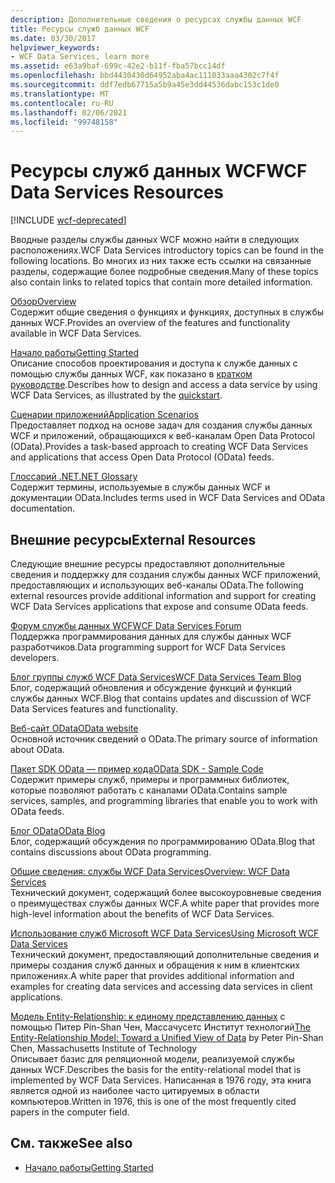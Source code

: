```yaml
---
description: Дополнительные сведения о ресурсах службы данных WCF
title: Ресурсы служб данных WCF
ms.date: 03/30/2017
helpviewer_keywords:
- WCF Data Services, learn more
ms.assetid: e63a9baf-699c-42e2-b11f-fba57bcc14df
ms.openlocfilehash: bbd4430430d64952aba4ac111033aaa4302c7f4f
ms.sourcegitcommit: ddf7edb67715a5b9a45e3dd44536dabc153c1de0
ms.translationtype: MT
ms.contentlocale: ru-RU
ms.lasthandoff: 02/06/2021
ms.locfileid: "99748158"
---
```

# <a name="wcf-data-services-resources"></a><span data-ttu-id="b8f5a-103">Ресурсы служб данных WCF</span><span class="sxs-lookup"><span data-stu-id="b8f5a-103">WCF Data Services Resources</span></span>

[!INCLUDE [wcf-deprecated](~/includes/wcf-deprecated.md)]

<span data-ttu-id="b8f5a-104">Вводные разделы службы данных WCF можно найти в следующих расположениях.</span><span class="sxs-lookup"><span data-stu-id="b8f5a-104">WCF Data Services introductory topics can be found in the following locations.</span></span> <span data-ttu-id="b8f5a-105">Во многих из них также есть ссылки на связанные разделы, содержащие более подробные сведения.</span><span class="sxs-lookup"><span data-stu-id="b8f5a-105">Many of these topics also contain links to related topics that contain more detailed information.</span></span>  
  
 [<span data-ttu-id="b8f5a-106">Обзор</span><span class="sxs-lookup"><span data-stu-id="b8f5a-106">Overview</span></span>](wcf-data-services-overview.md)  
 <span data-ttu-id="b8f5a-107">Содержит общие сведения о функциях и функциях, доступных в службы данных WCF.</span><span class="sxs-lookup"><span data-stu-id="b8f5a-107">Provides an overview of the features and functionality available in WCF Data Services.</span></span>  
  
 [<span data-ttu-id="b8f5a-108">Начало работы</span><span class="sxs-lookup"><span data-stu-id="b8f5a-108">Getting Started</span></span>](../adonet/ef/getting-started.md)  
 <span data-ttu-id="b8f5a-109">Описание способов проектирования и доступа к службе данных с помощью службы данных WCF, как показано в [кратком руководстве](quickstart-wcf-data-services.md).</span><span class="sxs-lookup"><span data-stu-id="b8f5a-109">Describes how to design and access a data service by using WCF Data Services, as illustrated by the [quickstart](quickstart-wcf-data-services.md).</span></span>  
  
 [<span data-ttu-id="b8f5a-110">Сценарии приложений</span><span class="sxs-lookup"><span data-stu-id="b8f5a-110">Application Scenarios</span></span>](application-scenarios-wcf-data-services.md)  
 <span data-ttu-id="b8f5a-111">Предоставляет подход на основе задач для создания службы данных WCF и приложений, обращающихся к веб-каналам Open Data Protocol (OData).</span><span class="sxs-lookup"><span data-stu-id="b8f5a-111">Provides a task-based approach to creating WCF Data Services and applications that access Open Data Protocol (OData) feeds.</span></span>  
  
 [<span data-ttu-id="b8f5a-112">Глоссарий .NET</span><span class="sxs-lookup"><span data-stu-id="b8f5a-112">.NET Glossary</span></span>](../../../standard/glossary.md)  
 <span data-ttu-id="b8f5a-113">Содержит термины, используемые в службы данных WCF и документации OData.</span><span class="sxs-lookup"><span data-stu-id="b8f5a-113">Includes terms used in WCF Data Services and OData documentation.</span></span>  
  
## <a name="external-resources"></a><span data-ttu-id="b8f5a-114">Внешние ресурсы</span><span class="sxs-lookup"><span data-stu-id="b8f5a-114">External Resources</span></span>  

 <span data-ttu-id="b8f5a-115">Следующие внешние ресурсы предоставляют дополнительные сведения и поддержку для создания службы данных WCF приложений, предоставляющих и использующих веб-каналы OData.</span><span class="sxs-lookup"><span data-stu-id="b8f5a-115">The following external resources provide additional information and support for creating WCF Data Services applications that expose and consume OData feeds.</span></span>  
  
 [<span data-ttu-id="b8f5a-116">Форум службы данных WCF</span><span class="sxs-lookup"><span data-stu-id="b8f5a-116">WCF Data Services Forum</span></span>](https://social.msdn.microsoft.com/Forums/en-US/home?forum=adodotnetdataservices)  
 <span data-ttu-id="b8f5a-117">Поддержка программирования данных для службы данных WCF разработчиков.</span><span class="sxs-lookup"><span data-stu-id="b8f5a-117">Data programming support for WCF Data Services developers.</span></span>  
  
 [<span data-ttu-id="b8f5a-118">Блог группы служб WCF Data Services</span><span class="sxs-lookup"><span data-stu-id="b8f5a-118">WCF Data Services Team Blog</span></span>](/archive/blogs/astoriateam/)  
 <span data-ttu-id="b8f5a-119">Блог, содержащий обновления и обсуждение функций и функций службы данных WCF.</span><span class="sxs-lookup"><span data-stu-id="b8f5a-119">Blog that contains updates and discussion of WCF Data Services features and functionality.</span></span>  
  
 [<span data-ttu-id="b8f5a-120">Веб-сайт OData</span><span class="sxs-lookup"><span data-stu-id="b8f5a-120">OData website</span></span>](https://www.odata.org/)  
 <span data-ttu-id="b8f5a-121">Основной источник сведений о OData.</span><span class="sxs-lookup"><span data-stu-id="b8f5a-121">The primary source of information about OData.</span></span>  
  
 [<span data-ttu-id="b8f5a-122">Пакет SDK OData — пример кода</span><span class="sxs-lookup"><span data-stu-id="b8f5a-122">OData SDK - Sample Code</span></span>](https://www.odata.org/ecosystem/#sdk)  
 <span data-ttu-id="b8f5a-123">Содержит примеры служб, примеры и программных библиотек, которые позволяют работать с каналами OData.</span><span class="sxs-lookup"><span data-stu-id="b8f5a-123">Contains sample services, samples, and programming libraries that enable you to work with OData feeds.</span></span>  
  
 [<span data-ttu-id="b8f5a-124">Блог OData</span><span class="sxs-lookup"><span data-stu-id="b8f5a-124">OData Blog</span></span>](https://www.odata.org/blog/)  
 <span data-ttu-id="b8f5a-125">Блог, содержащий обсуждения по программированию OData.</span><span class="sxs-lookup"><span data-stu-id="b8f5a-125">Blog that contains discussions about OData programming.</span></span>  
  
 <span data-ttu-id="b8f5a-126">[Общие сведения: службы WCF Data Services](/previous-versions/visualstudio/visual-studio-2008/cc956153(v=msdn.10))</span><span class="sxs-lookup"><span data-stu-id="b8f5a-126">[Overview: WCF Data Services](/previous-versions/visualstudio/visual-studio-2008/cc956153(v=msdn.10))</span></span>  
 <span data-ttu-id="b8f5a-127">Технический документ, содержащий более высокоуровневые сведения о преимуществах службы данных WCF.</span><span class="sxs-lookup"><span data-stu-id="b8f5a-127">A white paper that provides more high-level information about the benefits of WCF Data Services.</span></span>  
  
 <span data-ttu-id="b8f5a-128">[Использование служб Microsoft WCF Data Services](/previous-versions/visualstudio/visual-studio-2008/cc907912(v=msdn.10))</span><span class="sxs-lookup"><span data-stu-id="b8f5a-128">[Using Microsoft WCF Data Services](/previous-versions/visualstudio/visual-studio-2008/cc907912(v=msdn.10))</span></span>  
 <span data-ttu-id="b8f5a-129">Технический документ, предоставляющий дополнительные сведения и примеры создания служб данных и обращения к ним в клиентских приложениях.</span><span class="sxs-lookup"><span data-stu-id="b8f5a-129">A white paper that provides additional information and examples for creating data services and accessing data services in client applications.</span></span>  
  
 <span data-ttu-id="b8f5a-130">[Модель Entity-Relationship: к единому представлению данных](https://dl.acm.org/doi/10.1145/320434.320440) с помощью Питер Pin-Shan Чен, Массачусетс Институт технологий</span><span class="sxs-lookup"><span data-stu-id="b8f5a-130">[The Entity-Relationship Model: Toward a Unified View of Data](https://dl.acm.org/doi/10.1145/320434.320440) by Peter Pin-Shan Chen, Massachusetts Institute of Technology</span></span>  
 <span data-ttu-id="b8f5a-131">Описывает базис для реляционной модели, реализуемой службы данных WCF.</span><span class="sxs-lookup"><span data-stu-id="b8f5a-131">Describes the basis for the entity-relational model that is implemented by WCF Data Services.</span></span> <span data-ttu-id="b8f5a-132">Написанная в 1976 году, эта книга является одной из наиболее часто цитируемых в области компьютеров.</span><span class="sxs-lookup"><span data-stu-id="b8f5a-132">Written in 1976, this is one of the most frequently cited papers in the computer field.</span></span>  
  
## <a name="see-also"></a><span data-ttu-id="b8f5a-133">См. также</span><span class="sxs-lookup"><span data-stu-id="b8f5a-133">See also</span></span>

- [<span data-ttu-id="b8f5a-134">Начало работы</span><span class="sxs-lookup"><span data-stu-id="b8f5a-134">Getting Started</span></span>](getting-started-with-wcf-data-services.md)
